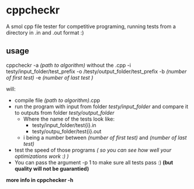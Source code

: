 # cppcheckr
A smol cpp file tester for competitive programing, running tests from a directory in .in and .out format :)
## usage

cppcheckr 
  -a *(path to algorithm)* without the .cpp
  -i testy/input_folder/test_prefix 
  -o /testy/output_folder/test_prefix 
  -b *(number of first test)* 
  -e *(number of last test )*

will:
- compile file *(path to algorithm)*.cpp
- run the program with input from folder *testy/input_folder* and compare it to outputs from folder *testy/output_folder*
  - Where the name of the tests look like: 
    - testy/input_folder/test{i}.in
    - testy/outpu_folder/test{i}.out 
  - i being a number between *(number of first test)* and *(number of last test)*
- test the speed of those programs *( so you can see how well your optimizations work :) )*
- You can pass the argument -p 1 to make sure all tests pass :) **(but quality will not be guarantied)**

**more info in cppchecker -h**
